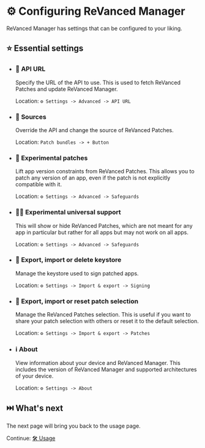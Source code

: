 # ⚙️ Configuring ReVanced Manager

ReVanced Manager has settings that can be configured to your liking.

## ⭐ Essential settings

- ### 🔗 API URL

  Specify the URL of the API to use. This is used to fetch ReVanced Patches and update ReVanced Manager.

  Location: `⚙️ Settings -> Advanced -> API URL`

- ### 🧬 Sources

  Override the API and change the source of ReVanced Patches.

  Location: `Patch bundles -> + Button`

- ### 🧪 Experimental patches

  Lift app version constraints from ReVanced Patches. This allows you to patch any version of an app, even if the patch is not explicitly compatible with it.

  Location: `⚙️ Settings -> Advanced -> Safeguards`

- ### 🧑‍🔬 Experimental universal support

  This will show or hide ReVanced Patches, which are not meant for any app in particular but rather for all apps but may not work on all apps.

  Location: `⚙️ Settings -> Advanced -> Safeguards`

- ### 🔑 Export, import or delete keystore

  Manage the keystore used to sign patched apps.

  Location: `⚙️ Settings -> Import & export -> Signing`

- ### 📄 Export, import or reset patch selection

  Manage the ReVanced Patches selection. This is useful if you want to share your patch selection with others or reset it to the default selection.

  Location: `⚙️ Settings -> Import & export -> Patches`

- ### ℹ️ About

  View information about your device and ReVanced Manager. This includes the version of ReVanced Manager and supported architectures of your device.

  Location: `⚙️ Settings -> About`

## ⏭️ What's next

The next page will bring you back to the usage page.

Continue: [🛠️ Usage](2_usage.md)
